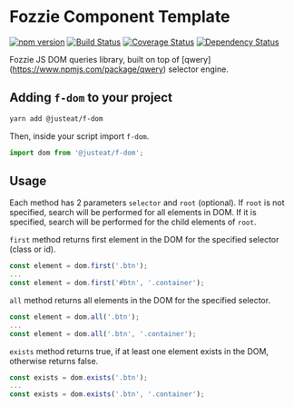 # Fozzie Component Template

[![npm version](https://badge.fury.io/js/%40justeat%2Ff-dom.svg)](https://badge.fury.io/js/%40justeat%2Ff-dom)
[![Build Status](https://travis-ci.org/justeat/f-dom.svg)](https://travis-ci.org/justeat/f-dom)
[![Coverage Status](https://coveralls.io/repos/github/justeat/f-dom/badge.svg)](https://coveralls.io/github/justeat/f-dom)
[![Dependency Status](https://gemnasium.com/badges/github.com/justeat/f-dom.svg)](https://gemnasium.com/github.com/justeat/f-dom)


Fozzie JS DOM queries library, built on top of [qwery] (https://www.npmjs.com/package/qwery) selector engine.

## Adding `f-dom` to your project

```bash
yarn add @justeat/f-dom
```

Then, inside your script import `f-dom`.

```js
import dom from '@justeat/f-dom';
```

## Usage

Each method has 2 parameters `selector` and `root` (optional). If `root` is not specified, search will be performed for all elements in DOM.
If it is specified, search will be performed for the child elements of `root`.

`first` method returns first element in the DOM for the specified selector (class or id).

```js
const element = dom.first('.btn');
...
const element = dom.first('#btn', '.container');
```

`all` method returns all elements in the DOM for the specified selector.

```js
const element = dom.all('.btn');
...
const element = dom.all('.btn', '.container');
```

`exists` method returns true, if at least one element exists in the DOM, otherwise returns false.

```js
const exists = dom.exists('.btn');
...
const exists = dom.exists('.btn', '.container');
```